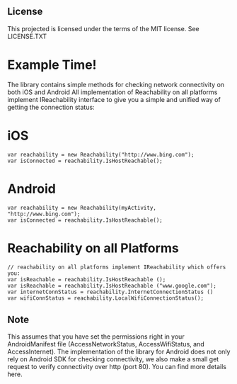 
## License
This projected is licensed under the terms of the MIT license.
See LICENSE.TXT

# Example Time!

The library contains simple methods for checking network connectivity on both iOS and Android
All implementation of Reachability on all platforms implement IReachability interface to give you a simple and unified way of getting the connection status:

# iOS
    var reachability = new Reachability("http://www.bing.com");
	var isConnected = reachability.IsHostReachable();

# Android
    var reachability = new Reachability(myActivity, "http://www.bing.com");
	var isConnected = reachability.IsHostReachable();
	

# Reachability on all Platforms
    // reachability on all platforms implement IReachability which offers you:
	var isReachable = reachability.IsHostReachable ();
	var isReachable = reachability.IsHostReachable ("www.google.com");
	var internetConnStatus = reachability.InternetConnectionStatus ()
	var wifiConnStatus = reachability.LocalWifiConnectionStatus();
	


## Note
This assumes that you have set the permissions right in your AndroidManifest file (AccessNetworkStatus, AccessWifiStatus, and AccessInternet). 
The implementation of the library for Android does not only rely on Android SDK for checking connectivity, we also make a small get request to verify connectivity over http (port 80). You can find more details here. 
